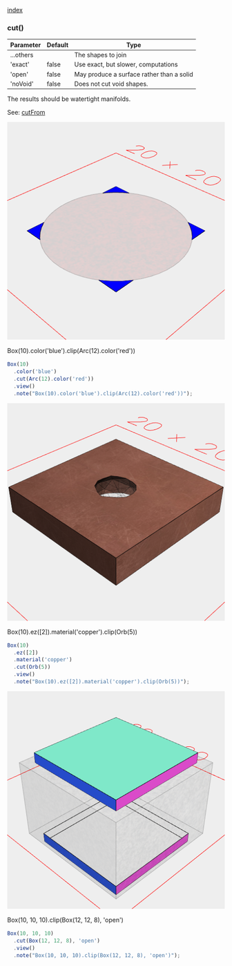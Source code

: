 [index](../../nb/api/index.md)
### cut()
Parameter|Default|Type
---|---|---
...others||The shapes to join
'exact'|false|Use exact, but slower, computations
'open'|false|May produce a surface rather than a solid
'noVoid'|false|Does not cut void shapes.

The results should be watertight manifolds.

See: [cutFrom](../../nb/api/cutFrom.md)

![Image](cut.md.$2.png)

Box(10).color('blue').clip(Arc(12).color('red'))

```JavaScript
Box(10)
  .color('blue')
  .cut(Arc(12).color('red'))
  .view()
  .note("Box(10).color('blue').clip(Arc(12).color('red'))");
```

![Image](cut.md.$3.png)

Box(10).ez([2]).material('copper').clip(Orb(5))

```JavaScript
Box(10)
  .ez([2])
  .material('copper')
  .cut(Orb(5))
  .view()
  .note("Box(10).ez([2]).material('copper').clip(Orb(5))");
```

![Image](cut.md.$4.png)

Box(10, 10, 10).clip(Box(12, 12, 8), 'open')

```JavaScript
Box(10, 10, 10)
  .cut(Box(12, 12, 8), 'open')
  .view()
  .note("Box(10, 10, 10).clip(Box(12, 12, 8), 'open')");
```

